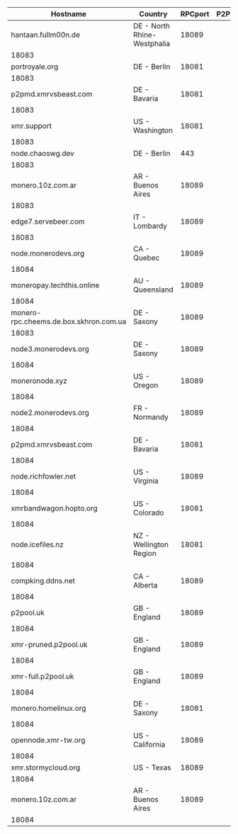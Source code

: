 Hostname | Country | RPCport | P2Pport
--- | --- | --- | ---
hantaan.fullm00n.de | DE - North Rhine-Westphalia | 18089
 | 18083
portroyale.org | DE - Berlin | 18081
 | 18083
p2pmd.xmrvsbeast.com | DE - Bavaria | 18081
 | 18083
xmr.support | US - Washington | 18081
 | 18083
node.chaoswg.dev | DE - Berlin | 443
 | 18083
monero.10z.com.ar | AR - Buenos Aires | 18089
 | 18083
edge7.servebeer.com | IT - Lombardy | 18089
 | 18083
node.monerodevs.org | CA - Quebec | 18089
 | 18084
moneropay.techthis.online | AU - Queensland | 18089
 | 18084
monero-rpc.cheems.de.box.skhron.com.ua | DE - Saxony | 18089
 | 18083
node3.monerodevs.org | DE - Saxony | 18089
 | 18084
moneronode.xyz | US - Oregon | 18089
 | 18084
node2.monerodevs.org | FR - Normandy | 18089
 | 18084
p2pmd.xmrvsbeast.com | DE - Bavaria | 18081
 | 18084
node.richfowler.net | US - Virginia | 18089
 | 18084
xmrbandwagon.hopto.org | US - Colorado | 18081
 | 18084
node.icefiles.nz | NZ - Wellington Region | 18081
 | 18084
compking.ddns.net | CA - Alberta | 18089
 | 18084
p2pool.uk | GB - England | 18089
 | 18084
xmr-pruned.p2pool.uk | GB - England | 18089
 | 18084
xmr-full.p2pool.uk | GB - England | 18089
 | 18084
monero.homelinux.org | DE - Saxony | 18081
 | 18084
opennode.xmr-tw.org | US - California | 18089
 | 18084
xmr.stormycloud.org | US - Texas | 18089
 | 18084
monero.10z.com.ar | AR - Buenos Aires | 18089
 | 18084
